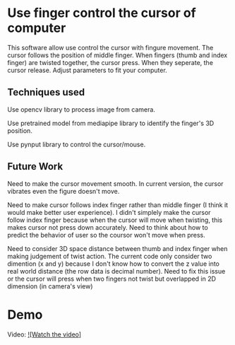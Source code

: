 # Use finger control the cursor of computer
This software allow use control the cursor with fingure movement. The cursor follows the position of middle finger. When fingers (thumb and index finger) are twisted together, the cursor press. When they seperate, the cursor release. Adjust parameters to fit your computer.
 
 
## Techniques used
Use opencv library to process image from camera.

Use pretrained model from mediapipe library to identify the finger's 3D position.

Use pynput library to control the cursor/mouse.

## Future Work 
Need to make the cursor movement smooth. In current version, the cursor vibrates even the figure doesn't move.

Need to make cursor follows index finger rather than middle finger (I think it would make better user experience). I didn't simplely make the cursor follow index finger because when the cursor will move when twisting, this makes cursor not press down accurately. Need to think about how to predict the behavior of user so the coursor won't move when press.

Need to consider 3D space distance between thumb and index finger when making judgement of twist action. The current code only consider two dimention (x and y) because I don't know how to convert the z value into real world distance (the row data is decimal number). Need to fix this issue or the cursor will press when two fingers not twist but overlapped in 2D dimension (in camera's view)

# Demo
Video: [![Watch the video]](https://www.youtube.com/watch?v=UueDitx1ZLE)

